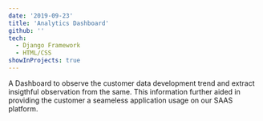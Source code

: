 ```yaml
---
date: '2019-09-23'
title: 'Analytics Dashboard'
github: ''
tech:
  - Django Framework
  - HTML/CSS
showInProjects: true
---
```


A Dashboard to observe the customer data development trend and extract insigthful observation from the same. This information further aided in providing the customer a seameless application usage on our SAAS platform.
